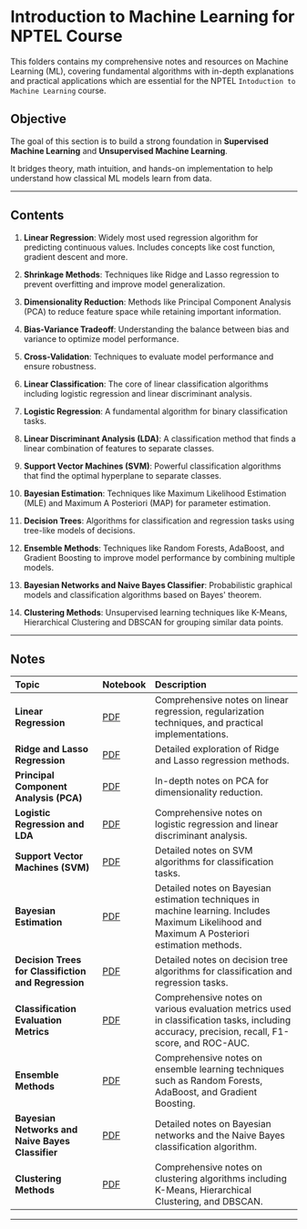 # Introduction to Machine Learning for NPTEL Course

This folders contains my comprehensive notes and resources on Machine Learning (ML), covering fundamental algorithms with in-depth explanations and practical applications which are essential for the NPTEL `Intoduction to Machine Learning` course.

## Objective

The goal of this section is to build a strong foundation in **Supervised Machine Learning** and **Unsupervised Machine Learning**.

It bridges theory, math intuition, and hands-on implementation to help understand how classical ML models learn from data.

---

## Contents

1. **Linear Regression**: Widely most used regression algorithm for predicting continuous values. Includes concepts like cost function, gradient descent and more.

2. **Shrinkage Methods**: Techniques like Ridge and Lasso regression to prevent overfitting and improve model generalization.

3. **Dimensionality Reduction**: Methods like Principal Component Analysis (PCA) to reduce feature space while retaining important information.

4. **Bias-Variance Tradeoff**: Understanding the balance between bias and variance to optimize model performance.

5. **Cross-Validation**: Techniques to evaluate model performance and ensure robustness.

6. **Linear Classification**: The core of linear classification algorithms including logistic regression and linear discriminant analysis.

7. **Logistic Regression**: A fundamental algorithm for binary classification tasks.

8. **Linear Discriminant Analysis (LDA)**: A classification method that finds a linear combination of features to separate classes.

9. **Support Vector Machines (SVM)**: Powerful classification algorithms that find the optimal hyperplane to separate classes.

10. **Bayesian Estimation**: Techniques like Maximum Likelihood Estimation (MLE) and Maximum A Posteriori (MAP) for parameter estimation.

11. **Decision Trees**: Algorithms for classification and regression tasks using tree-like models of decisions.

12. **Ensemble Methods**: Techniques like Random Forests, AdaBoost, and Gradient Boosting to improve model performance by combining multiple models.

13. **Bayesian Networks and Naive Bayes Classifier**: Probabilistic graphical models and classification algorithms based on Bayes' theorem.

14. **Clustering Methods**: Unsupervised learning techniques like K-Means, Hierarchical Clustering and DBSCAN for grouping similar data points.

---

## Notes

| Topic | Notebook | Description |
|:------|:----------|:-------------|
| **Linear Regression** | [PDF](Linear%20Regression%20and%20Regularizations.pdf) | Comprehensive notes on linear regression, regularization techniques, and practical implementations. |
| **Ridge and Lasso Regression** | [PDF](Linear%20Regression%20and%20Regularizations.pdf) | Detailed exploration of Ridge and Lasso regression methods. |
| **Principal Component Analysis (PCA)** | [PDF](Linear%20Regression%20and%20Regularizations.pdf) | In-depth notes on PCA for dimensionality reduction. |
| **Logistic Regression and LDA** | [PDF](Logistic%20Regression%20and%20LDA.pdf) | Comprehensive notes on logistic regression and linear discriminant analysis. |
| **Support Vector Machines (SVM)** | [PDF](Support%20Vector%20Machines.pdf) | Detailed notes on SVM algorithms for classification tasks. |
| **Bayesian Estimation** | [PDF](Bayesian%20Estimation.pdf) | Detailed notes on Bayesian estimation techniques in machine learning. Includes Maximum Likelihood and Maximum A Posteriori estimation methods. |
| **Decision Trees for Classifiction and Regression** | [PDF](Complete%20Decision%20Trees.pdf) | Detailed notes on decision tree algorithms for classification and regression tasks. |
| **Classification Evaluation Metrics** | [PDF](Classification%20Evaluation.pdf) | Comprehensive notes on various evaluation metrics used in classification tasks, including accuracy, precision, recall, F1-score, and ROC-AUC. |
| **Ensemble Methods** | [PDF](Ensemble%20Methods.pdf) | Comprehensive notes on ensemble learning techniques such as Random Forests, AdaBoost, and Gradient Boosting. |
| **Bayesian Networks and Naive Bayes Classifier** | [PDF](Bayesian%20Networks%20and%20Naive%20Bayes.pdf) | Detailed notes on Bayesian networks and the Naive Bayes classification algorithm. |
| **Clustering Methods** | [PDF](Clustering%20Methods.pdf) | Comprehensive notes on clustering algorithms including K-Means, Hierarchical Clustering, and DBSCAN. |

---

